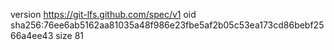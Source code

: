 version https://git-lfs.github.com/spec/v1
oid sha256:76ee6ab5162aa81035a48f986e23fbe5af2b05c53ea173cd86bebf2566a4ee43
size 81
